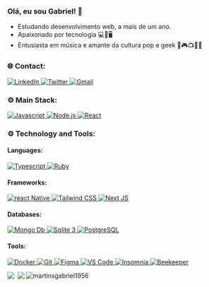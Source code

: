 ### Olá, eu sou Gabriel! 🤘

- Estudando desenvolvimento web, a mais de um ano.
- Apaixonado por tecnologia 💻📱🖥
- Entusiasta em música e amante da cultura pop e geek 🖖🎮📺🎸🎤

### :globe_with_meridians: Contact:

<p>
  <a href="https://www.linkedin.com/in/gabriel-castro-da-silva-martins-239b67181/" target="_blank">
    <img alt="LinkedIn" src="https://img.shields.io/badge/LinkedIn-0077B5?style=for-the-badge&logo=linkedin&logoColor=white" />
  </a>
  <a href="https://twitter.com/martinsbiel99" target="_blank">
    <img alt="Twitter" src="https://img.shields.io/badge/Twitter-1DA1F2?style=for-the-badge&logo=twitter&logoColor=white" />
  </a>
  <a href="mailto:martinsgabriel1956@gmail.com" target="_blank">
    <img alt="Gmail" src="https://img.shields.io/badge/Gmail-cc342d?style=for-the-badge&logo=gmail&logoColor=white" />
  </a>
</p>

### :gear: Main Stack:

<p>
  <a href="https://developer.mozilla.org/en-US/docs/Web/javascript">
    <img alt="Javascript" src="https://img.shields.io/badge/JavaScript-F7DF1E?style=for-the-badge&logo=javascript&logoColor=black" />
  </a>
  
  <a href="https://nodejs.org/en/">
    <img alt="Node.js" src="https://img.shields.io/badge/Node.js-43853D?style=for-the-badge&logo=node-dot-js&logoColor=FFF" />
  </a>
  
  <a href="https://reactjs.org/">
     <img alt="React" src="https://img.shields.io/badge/React-20232A?style=for-the-badge&logo=react&logoColor=61DAFB" />
  </a>
</p>

### :gear: Technology and Tools:

#### Languages:

<p>
  <a href="https://www.typescriptlang.org/">
    <img alt="Typescript" src="https://img.shields.io/badge/TypeScript-007ACC?style=for-the-badge&logo=typescript&logoColor=white" />
  </a>
  <a href="https://www.ruby-lang.org/en/">
    <img alt="Ruby" src="https://img.shields.io/badge/Ruby-CC342D?style=for-the-badge&logo=ruby&logoColor=FFF" />
  </a>
</p>

#### Frameworks:

<p>
  <a href="https://reactnative.dev/">
    <img alt="react Native" src="https://img.shields.io/badge/React_Native-20232A?style=for-the-badge&logo=react&logoColor=61DAFB" />
  </a>
  <a href="https://tailwindcss.com/">
    <img alt="Tailwind CSS" src="https://img.shields.io/badge/Tailwind_CSS-20232A?style=for-the-badge&logo=tailwind-css&logoColor=61DAFB" />
  </a>
  <a href="https://nextjs.org/">
    <img alt="Next JS" src="https://img.shields.io/badge/Next JS-20232A?style=for-the-badge&logo=next-dot-js&logoColor=FFF" />
  </a>
</p>

#### Databases:

<p>
  <a href="https://www.mongodb.com/">
    <img alt="Mongo Db" src="https://img.shields.io/badge/MongoDB-4EA94B?style=for-the-badge&logo=mongodb&logoColor=white"/> 
  </a>
  <a href="https://sqlite.org/index.html">
    <img alt="Sqlite 3" src="https://img.shields.io/badge/SQLite-20232A?style=for-the-badge&logo=sqlite&logoColor=61DAFB" />
  </a>
  <a href="https://www.postgresql.org/">
    <img alt="PostgreSQL" src="https://img.shields.io/badge/PostgreSQL-336790?style=for-the-badge&logo=postgresql&logoColor=FFF" />
  </a>
</p>

#### Tools:

<p>
  <a href="https://www.docker.com/">
    <img alt="Docker" src="https://img.shields.io/badge/Docker-2496ED?style=for-the-badge&logo=docker&logoColor=FFF" />
  </a>
  <a href="https://git-scm.com/">
    <img alt="Git" src="https://img.shields.io/badge/Git-F54D27?style=for-the-badge&logo=git&logoColor=FFF" />
  </a>
  <a href="https://www.figma.com/">
    <img alt="Figma" src="https://img.shields.io/badge/Figma-2A2D34?style=for-the-badge&logo=figma" />
  </a>
  <a href="https://code.visualstudio.com/">
    <img alt="VS Code" src="https://img.shields.io/badge/Visual Studio Code-0078D4?style=for-the-badge&logo=visual-studio-code&logoColor=FFF" />
  </a>
  <a href="https://insomnia.rest/">
    <img alt="Insomnia" src="https://img.shields.io/badge/Insomnia-5600CD?style=for-the-badge&logo=insomnia&logoColor=FFF" />
  </a>
  <a href="https://www.beekeeperstudio.io/">
    <img alt="Beekeeper" src="https://img.shields.io/badge/Beekeeper-FAD83B?style=for-the-badge&logo=beekeeper&logoColor=000" />
  </a>
</p>

<p>
  <p align="center">
    <img align="left" src="https://github-readme-stats.vercel.app/api?username=martinsgabriel1956&count_private=true&theme=dracula&show_icons=true"> 
    <img align="left" style="padding-left: 4px" src="https://github-readme-stats.vercel.app/api/top-langs/?username=martinsgabriel1956&theme=dracula">  
  </p>
  
  <p align="center" style="margin-top: 4px;">
    <img align="left" src="https://github-readme-streak-stats.herokuapp.com/?user=martinsgabriel1956&theme=dracula" alt="martinsgabriel1956" />
  </p>   
</p>





<!--
**martinsgabriel1956/martinsgabriel1956** is a ✨ _special_ ✨ repository because its `README.md` (this file) appears on your GitHub profile.

Here are some ideas to get you started:

- 🔭 I’m currently working on ...
- 🌱 I’m currently learning ...
- 👯 I’m looking to collaborate on ...
- 🤔 I’m looking for help with ...
- 💬 Ask me about ...
- 📫 How to reach me: ...
- 😄 Pronouns: ...
- ⚡ Fun fact: ...
-->
